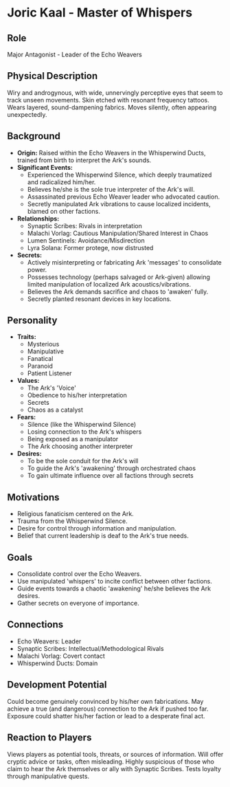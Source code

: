 # Joric Kaal - Master of Whispers

## Role
Major Antagonist - Leader of the Echo Weavers

## Physical Description
Wiry and androgynous, with wide, unnervingly perceptive eyes that seem to track unseen movements. Skin etched with resonant frequency tattoos. Wears layered, sound-dampening fabrics. Moves silently, often appearing unexpectedly.

## Background
- **Origin:** Raised within the Echo Weavers in the Whisperwind Ducts, trained from birth to interpret the Ark's sounds.
- **Significant Events:**
  - Experienced the Whisperwind Silence, which deeply traumatized and radicalized him/her.
  - Believes he/she is the sole true interpreter of the Ark's will.
  - Assassinated previous Echo Weaver leader who advocated caution.
  - Secretly manipulated Ark vibrations to cause localized incidents, blamed on other factions.
- **Relationships:**
  - Synaptic Scribes: Rivals in interpretation
  - Malachi Vorlag: Cautious Manipulation/Shared Interest in Chaos
  - Lumen Sentinels: Avoidance/Misdirection
  - Lyra Solana: Former protege, now distrusted
- **Secrets:**
  - Actively misinterpreting or fabricating Ark 'messages' to consolidate power.
  - Possesses technology (perhaps salvaged or Ark-given) allowing limited manipulation of localized Ark acoustics/vibrations.
  - Believes the Ark demands sacrifice and chaos to 'awaken' fully.
  - Secretly planted resonant devices in key locations.

## Personality
- **Traits:**
  - Mysterious
  - Manipulative
  - Fanatical
  - Paranoid
  - Patient Listener
- **Values:**
  - The Ark's 'Voice'
  - Obedience to his/her interpretation
  - Secrets
  - Chaos as a catalyst
- **Fears:**
  - Silence (like the Whisperwind Silence)
  - Losing connection to the Ark's whispers
  - Being exposed as a manipulator
  - The Ark choosing another interpreter
- **Desires:**
  - To be the sole conduit for the Ark's will
  - To guide the Ark's 'awakening' through orchestrated chaos
  - To gain ultimate influence over all factions through secrets

## Motivations
- Religious fanaticism centered on the Ark.
- Trauma from the Whisperwind Silence.
- Desire for control through information and manipulation.
- Belief that current leadership is deaf to the Ark's true needs.

## Goals
- Consolidate control over the Echo Weavers.
- Use manipulated 'whispers' to incite conflict between other factions.
- Guide events towards a chaotic 'awakening' he/she believes the Ark desires.
- Gather secrets on everyone of importance.

## Connections
- Echo Weavers: Leader
- Synaptic Scribes: Intellectual/Methodological Rivals
- Malachi Vorlag: Covert contact
- Whisperwind Ducts: Domain

## Development Potential
Could become genuinely convinced by his/her own fabrications. May achieve a true (and dangerous) connection to the Ark if pushed too far. Exposure could shatter his/her faction or lead to a desperate final act.

## Reaction to Players
Views players as potential tools, threats, or sources of information. Will offer cryptic advice or tasks, often misleading. Highly suspicious of those who claim to hear the Ark themselves or ally with Synaptic Scribes. Tests loyalty through manipulative quests.
